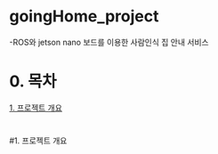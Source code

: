 # goingHome_project

-ROS와 jetson nano 보드를 이용한 사람인식 집 안내 서비스

# 0. 목차

[1. 프로젝트 개요](#1.-프로젝트-개요)
#
#
#
#
#
#
#
#
#
#
#
#
#
#
#
#
#
#
#
#

#1. 프로젝트 개요
